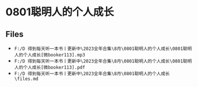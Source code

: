 # 0801聪明人的个人成长

## Files

- `F:/D 得到每天听一本书丨更新中\2023全年合集\8月\0801聪明人的个人成长\0801聪明人的个人成长[微booker113].mp3`
- `F:/D 得到每天听一本书丨更新中\2023全年合集\8月\0801聪明人的个人成长\0801聪明人的个人成长[微booker113].pdf`
- `F:/D 得到每天听一本书丨更新中\2023全年合集\8月\0801聪明人的个人成长\files.md`
